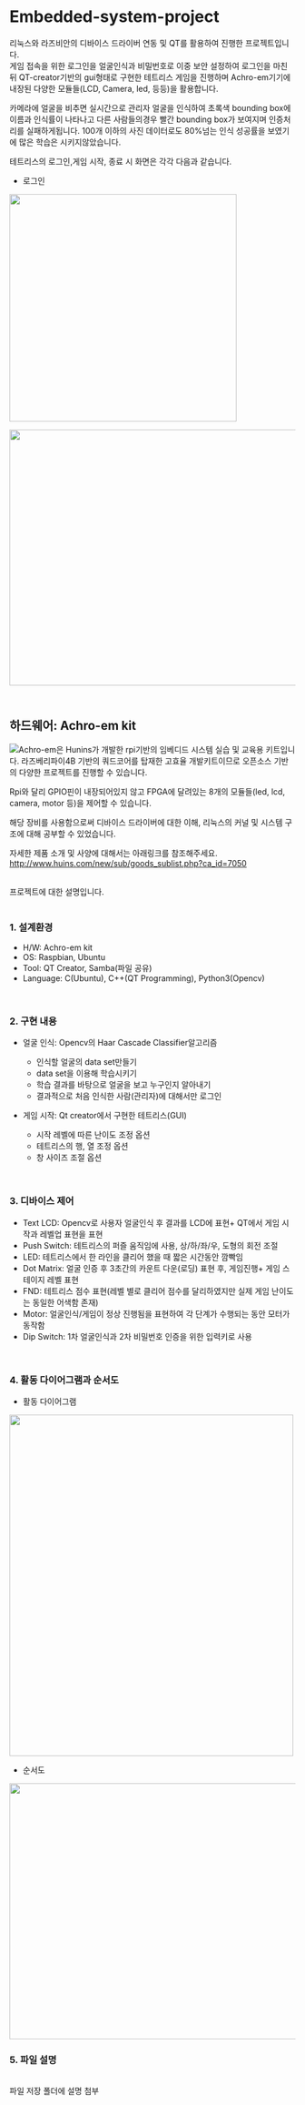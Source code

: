 # Embedded-system-project

리눅스와 라즈비안의 디바이스 드라이버 연동 및 QT를 활용하여 진행한 프로젝트입니다.  
게임 접속을 위한 로그인을 얼굴인식과 비밀번호로 이중 보안 설정하여 로그인을 마친 뒤 
QT-creator기반의 gui형태로 구현한 테트리스 게임을 진행하며
Achro-em기기에 내장된 다양한 모듈들(LCD, Camera, led, 등등)을 활용합니다.

카메라에 얼굴을 비추면 실시간으로 관리자 얼굴을 인식하여 초록색 bounding box에 이름과 인식률이 나타나고
다른 사람들의경우 빨간 bounding box가 보여지며 인증처리를 실패하게됩니다.
100개 이하의 사진 데이터로도 80%넘는 인식 성공률을 보였기에 많은 학습은 시키지않았습니다.

테트리스의 로그인,게임 시작, 종료 시 화면은 각각 다음과 같습니다.
- 로그인

<img src="https://user-images.githubusercontent.com/67903177/128677143-23cf2d8a-aa08-4ee7-9574-58dacf9efa4e.png" width="400" height
="400"/>

<img src="https://user-images.githubusercontent.com/67903177/128678028-e66c7f92-8c14-43f8-934a-7a2e1412f188.png" width="800" height="450"/>


<h2><br>하드웨어: Achro-em kit</h3>
<img src="https://user-images.githubusercontent.com/67903177/128670056-4fb961a8-ca61-487c-ad7c-ecac8d584b6e.png"

Achro-em은 Hunins가 개발한 rpi기반의 임베디드 시스템 실습 및 교육용 키트입니다.
라즈베리파이4B 기반의 쿼드코어를 탑재한 고효율 개발키트이므로 오픈소스 기반의 다양한 프로젝트를 진행할 수 있습니다.

Rpi와 달리 GPIO핀이 내장되어있지 않고 FPGA에 달려있는 8개의 모듈들(led, lcd, camera, motor 등)을 제어할 수 있습니다.

해당 장비를 사용함으로써 디바이스 드라이버에 대한 이해, 리눅스의 커널 및 시스템 구조에 대해 공부할 수 있었습니다.

자세한 제품 소개 및 사양에 대해서는 아래링크를 참조해주세요.<br>
http://www.huins.com/new/sub/goods_sublist.php?ca_id=7050

<br>프로젝트에 대한 설명입니다.</br>
<br><h3> 1. 설계환경</h3>
 - H/W: Achro-em kit
 - OS: Raspbian, Ubuntu
 - Tool: QT Creator, Samba(파일 공유)
 - Language: C(Ubuntu), C++(QT Programming), Python3(Opencv)
 
<br><h3> 2. 구현 내용</h3>
 * 얼굴 인식: Opencv의 Haar Cascade Classifier알고리즘
 
    + 인식할 얼굴의 data set만들기
    + data set을 이용해 학습시키기
    + 학습 결과를 바탕으로 얼굴을 보고 누구인지 알아내기
    + 결과적으로 처음 인식한 사람(관리자)에 대해서만 로그인 
 
 * 게임 시작: Qt creator에서 구현한 테트리스(GUI)
    + 시작 레벨에 따른 난이도 조정 옵션
    + 테트리스의 행, 열 조정 옵션
    + 창 사이즈 조절 옵션
  
<br><h3>3. 디바이스 제어</h3>
  - Text LCD: Opencv로 사용자 얼굴인식 후 결과를 LCD에 표현+ QT에서 게임 시작과 레벨업 표현을 표현
  - Push Switch: 테트리스의 퍼즐 움직임에 사용, 상/하/좌/우, 도형의 회전 조절
  - LED: 테트리스에서 한 라인을 클리어 했을 때 짧은 시간동안 깜빡임
  - Dot Matrix: 얼굴 인증 후 3초간의 카운트 다운(로딩) 표현 후, 게임진행+ 게임 스테이지 레벨 표현
  - FND: 테트리스 점수 표현(레벨 별로 클리어 점수를 달리하였지만 실제 게임 난이도는 동일한 어색함 존재)
  - Motor: 얼굴인식/게임이 정상 진행됨을 표현하여 각 단계가 수행되는 동안 모터가 동작함
  - Dip Switch: 1차 얼굴인식과 2차 비밀번호 인증을 위한 입력키로 사용

<br><h3>4. 활동 다이어그램과 순서도</h3>
- 활동 다이어그램
<img src="https://user-images.githubusercontent.com/67903177/128666893-7cf092ff-3732-44be-bdcb-a27b6a63e0b2.png" width="500" height="600"/>

- 순서도
<img src="https://user-images.githubusercontent.com/67903177/128669387-e7ad02ac-4e75-4887-adc9-b07b832521ca.png" width="750" height="450"/>
<br><h3>5. 파일 설명</h3><br>
  파일 저장 폴더에 설명 첨부
